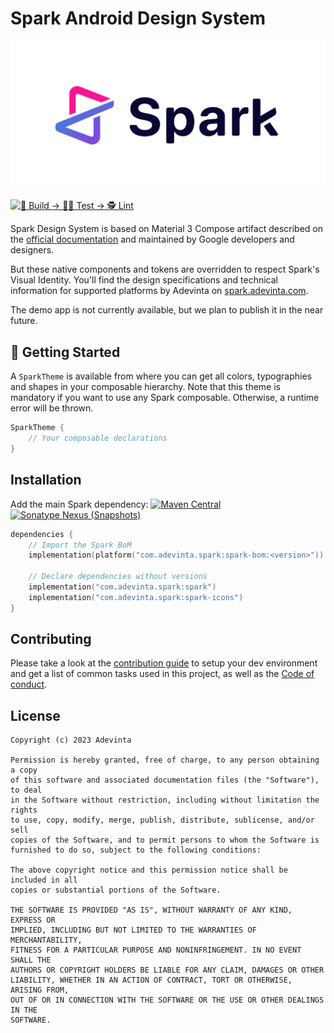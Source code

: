 # Spark Android Design System

<p align="center">
<picture>
    <source media="(prefers-color-scheme: dark)" srcset="art/spark-logo-dark.svg">
    <img alt="Spark Design System logo" src="art/spark-logo-light.svg">
  </picture>
</p>

[![👷 Build → 🧑‍🔬 Test → 🕵️ Lint](https://github.com/adevinta/spark-android/actions/workflows/ci.yml/badge.svg)](https://github.com/adevinta/spark-android/actions/workflows/ci.yml)

Spark Design System is based on Material 3 Compose artifact described
on the [official documentation](https://material.io/) and maintained by Google developers
and designers.

But these native components and tokens are overridden to respect Spark's Visual Identity. You'll
find
the design specifications and technical information for supported platforms by Adevinta on
[spark.adevinta.com](https://spark.adevinta.com).

The demo app is not currently available, but we plan to publish it in the near future.

## 🚀 Getting Started

A `SparkTheme` is available from where you can get all
colors, typographies and shapes in your composable hierarchy. Note that this theme is
mandatory if you want to use any Spark composable.
Otherwise, a runtime error will be thrown.

```kotlin
SparkTheme {
    // Your composable declarations
}
```

## Installation

Add the main Spark dependency: [![Maven Central](https://img.shields.io/maven-central/v/com.adevinta.spark/spark-bom?label=%20&color=success)](https://central.sonatype.com/namespace/com.adevinta.spark) [![Sonatype Nexus (Snapshots)](https://img.shields.io/nexus/s/com.adevinta.spark/spark-bom?label=%20&color=lightgrey&server=https%3A%2F%2Fs01.oss.sonatype.org%2F)](https://s01.oss.sonatype.org/content/repositories/snapshots/com/adevinta/spark/spark-bom/)

```kotlin
dependencies {
    // Import the Spark BoM
    implementation(platform("com.adevinta.spark:spark-bom:<version>"))

    // Declare dependencies without versions
    implementation("com.adevinta.spark:spark")
    implementation("com.adevinta.spark:spark-icons")
}
```

## Contributing

Please take a look at the [contribution guide](docs/CONTRIBUTING.md) to setup your dev environment and get a list of common tasks used in this project, as well as the [Code of conduct](docs/CODE_OF_CONDUCT.md).

## License

    Copyright (c) 2023 Adevinta
    
    Permission is hereby granted, free of charge, to any person obtaining a copy
    of this software and associated documentation files (the "Software"), to deal
    in the Software without restriction, including without limitation the rights
    to use, copy, modify, merge, publish, distribute, sublicense, and/or sell
    copies of the Software, and to permit persons to whom the Software is
    furnished to do so, subject to the following conditions:
    
    The above copyright notice and this permission notice shall be included in all
    copies or substantial portions of the Software.
    
    THE SOFTWARE IS PROVIDED "AS IS", WITHOUT WARRANTY OF ANY KIND, EXPRESS OR
    IMPLIED, INCLUDING BUT NOT LIMITED TO THE WARRANTIES OF MERCHANTABILITY,
    FITNESS FOR A PARTICULAR PURPOSE AND NONINFRINGEMENT. IN NO EVENT SHALL THE
    AUTHORS OR COPYRIGHT HOLDERS BE LIABLE FOR ANY CLAIM, DAMAGES OR OTHER
    LIABILITY, WHETHER IN AN ACTION OF CONTRACT, TORT OR OTHERWISE, ARISING FROM,
    OUT OF OR IN CONNECTION WITH THE SOFTWARE OR THE USE OR OTHER DEALINGS IN THE
    SOFTWARE.
